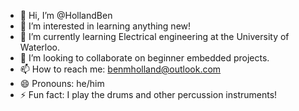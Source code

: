 - 👋 Hi, I’m @HollandBen
- 👀 I’m interested in learning anything new!
- 🌱 I’m currently learning Electrical engineering at the University of Waterloo.
- 💞️ I’m looking to collaborate on beginner embedded projects.
- 📫 How to reach me: benmholland@outlook.com
- 😄 Pronouns: he/him
- ⚡ Fun fact: I play the drums and other percussion instruments!

<!---
HollandBen/HollandBen is a ✨ special ✨ repository because its `README.md` (this file) appears on your GitHub profile.
You can click the Preview link to take a look at your changes.
--->
